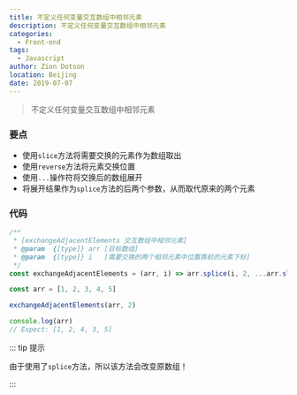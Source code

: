 ```yaml
---
title: 不定义任何变量交互数组中相邻元素
description: 不定义任何变量交互数组中相邻元素
categories: 
  - Front-end
tags:
  - Javascript
author: Zion Dotson
location: Beijing
date: 2019-07-07
---
```


> 不定义任何变量交互数组中相邻元素

<!-- more -->

### 要点

* 使用`slice`方法将需要交换的元素作为数组取出
* 使用`reverse`方法将元素交换位置
* 使用`...`操作符将交换后的数组展开
* 将展开结果作为`splice`方法的后两个参数，从而取代原来的两个元素

### 代码

```js
/**
 * [exchangeAdjacentElements 交互数组中相邻元素]
 * @param  {[type]} arr [目标数组]
 * @param  {[type]} i   [需要交换的两个相邻元素中位置靠前的元素下标]
 */
const exchangeAdjacentElements = (arr, i) => arr.splice(i, 2, ...arr.slice(i, i + 2).reverse())

const arr = [1, 2, 3, 4, 5]

exchangeAdjacentElements(arr, 2)

console.log(arr)
// Expect: [1, 2, 4, 3, 5]
```

::: tip 提示

由于使用了`splice`方法，所以该方法会改变原数组！

:::
